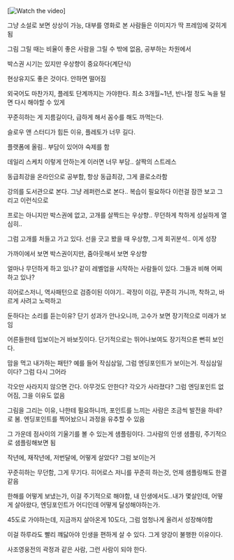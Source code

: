 [![Watch the video](https://img.youtube.com/vi/rhEgxLB8Ohc/0.jpg)]

그냥 소설로 보면 상상이 가능, 대부를 영화로 본 사람들은 이미지가 딱 프레임에 갖히게 됨

그림 그릴 때는 비율이 좋은 사람을 그릴 수 밖에 없음, 공부하는 차원에서

박스권 시기는 있지만 우상향이 중요하다(계단식)

현상유지도 좋은 것이다. 안하면 떨어짐

외국어도 마찬가지, 플레토 단계까지는 가야한다. 최소 3개월~1년, 반나절 정도 녹을 털면 다시 해야할 수 있게

꾸준히하는 게 지름길이다, 급하게 해서 꼼수를 해도 까먹는다.

슬로우 앤 스터디가 힘든 이유, 플레토가 너무 길다.

플랫폼에 올림.. 부담이 있어야 숙제를 함

데일리 스케치 이렇게 안하는게 이러면 너무 부담.. 살짝의 스트레스

동급최강을 온라인으로 공부함, 항상 동급최강, 그게 콜로소라함

강의를 도서관으로 본다. 그냥 레퍼런스로 본다.. 복습이 필요하다 이런걸 잠깐 보고 그리고 이런식으로

프로는 아니지만 박스권에 없고, 고개를 살짝드는 우상향.. 무던하게 착하게 성실하게 열심히..

그럼 고개를 처들고 가고 있다. 선을 긋고 봤을 때 우상향, 그게 회귀분석.. 이게 성장

가까이에서 보면 박스권이지만, 줌아웃해서 보면 우상향

얼마나 무던하게 하고 있나? 같이 레벨업을 시작하는 사람들이 있다. 그들과 비해 어찌하고 있나?

히어로스저니, 역사패턴으로 검증이된 이야기.. 곽정이 이김, 꾸준히 가니까, 착하고, 바르게 사려고 노력하고

둔하다는 소리를 듣는이유? 단기 성과가 안나오니까, 고수가 보면 장기적으로 미래가 보임

어른들한테 밉보이는거 바보짓이다. 단기적으로는 뛰어나보여도 장기적으론 뻔히 보인다.

맘을 먹고 내가하는 패턴? 예를 들어 작심삼일, 그럼 엔딩포인트가 보이는거. 작심삼일이다? 그럼 다시 그어라

각오만 사라지지 않으면 간다. 아무것도 안한다? 각오가 사라졌다? 그럼 엔딩포인트 없어짐, 그을 이유도 없음

그림을 그리는 이유, 나한테 필요하니까, 포인트를 느끼는 사람은 조금씩 발전을 하네? 로 봄. 엔딩포인트를 찍어놨으니 과정을 유추할 수 있음

그 가운데 점사이의 기울기를 볼 수 있는게 샘플링이다. 그사람의 인생 샘플링, 주기적으로 샘플링해보면 됨

작년에, 재작년에, 저번달에, 어떻게 살았다? 그럼 보이는거

꾸준히하는 무던함, 그게 무기다. 히어로스 저니를 꾸준히 하는것, 언제 샘플링해도 한결 같음

한해를 어떻게 보냈는가, 이걸 주기적으로 해야함, 내 인생에서도..내가 몇살인데, 어떻게 살아왔다, 엔딩포인트가 어디인데 어떻게 달성해야하는가.

45도로 가야하는데, 지금까지 살아온게 10도다, 그럼 엄청나게 올려서 성장해야함

이걸 하루라도 빨리 꺠닳아야 인생을 편하게 살 수 있다. 그게 양강이 불행한 이유이다.

사조영웅전의 곽정과 같은 사람, 그런 사람이 되야 한다.
